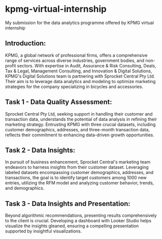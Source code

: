# kpmg-virtual-internship
My submission for the data analytics programme offered by KPMG virtual internship

## Introduction:

KPMG, a global network of professional firms, offers a comprehensive range of services across diverse industries, government bodies, and non-profit sectors. With expertise in Audit, Assurance & Risk Consulting, Deals, Tax & Legal, Management Consulting, and Innovation & Digital Solutions, KPMG's Digital Solutions team is partnering with Sprocket Central Pty Ltd. Their aim is to leverage data analytics and modeling to optimize marketing strategies for the company specializing in bicycles and accessories.

## Task 1 - Data Quality Assessment:

Sprocket Central Pty Ltd, seeking support in handling their customer and transaction data, understands the potential of data analysis in refining their marketing strategy. Entrusting KPMG with three crucial datasets, including customer demographics, addresses, and three-month transaction data, reflects their commitment to enhancing data-driven growth opportunities.

## Task 2 - Data Insights:

In pursuit of business enhancement, Sprocket Central's marketing team endeavors to harness insights from their customer dataset. Leveraging labeled datasets encompassing customer demographics, addresses, and transactions, the goal is to identify target customers among 1000 new entries, utilizing the RFM model and analyzing customer behavior, trends, and demographics.

## Task 3 - Data Insights and Presentation:

Beyond algorithmic recommendations, presenting results comprehensively to the client is crucial. Developing a dashboard with Looker Studio helps visualize the insights gleaned, ensuring a compelling presentation supported by insightful visualizations.
